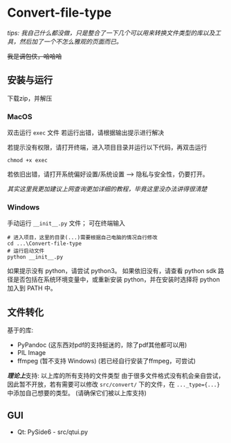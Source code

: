 # Convert-file-type

*tips: 我自己什么都没做，只是整合了一下几个可以用来转换文件类型的库以及工具，然后加了一个不怎么雅观的页面而已。*

~~我是调包侠，哈哈哈~~

## 安装与运行
下载zip，并解压
### MacOS
双击运行 ```exec``` 文件
若运行出错，请根据输出提示进行解决

若提示没有权限，请打开终端，进入项目目录并运行以下代码，再双击运行
```shell
chmod +x exec
```
若依旧出错，请打开系统偏好设置/系统设置 --> 隐私与安全性，仍要打开。

*其实这里我更加建议上网查询更加详细的教程，毕竟这里没办法讲得很清楚*

### Windows
手动运行 ```__init__.py``` 文件；
可在终端输入
```shell
# 进入项目，这里的目录(...)需要根据自己电脑的情况自行修改
cd ...\Convert-file-type
# 运行启动文件
python __init__.py
```
如果提示没有 python，请尝试 python3。
如果依旧没有，请查看 python sdk 路径是否包括在系统环境变量中，或重新安装 python，并在安装时选择将 python 加入到 PATH 中。

## 文件转化
基于的库:
* PyPandoc (这东西对pdf的支持挺迷的，除了pdf其他都可以用)
* PIL Image
* ffmpeg (暂不支持 Windows) (若已经自行安装了ffmpeg，可尝试)

***理论上***支持: 以上库的所有支持的文件类型
由于很多文件格式没有机会亲自尝试，因此暂不开放，若有需要可以修改 ```src/convert/``` 下的文件，在 ```..._type={...}``` 中添加自己想要的类型。 (请确保它们被以上库支持)

## GUI
* Qt: PySide6 - src/qtui.py
